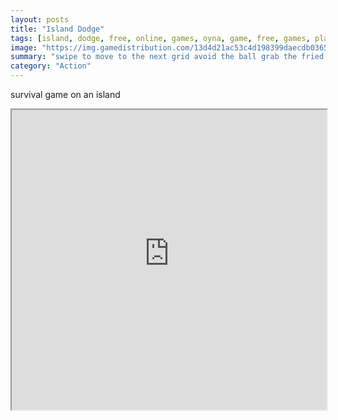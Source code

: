 ```yaml
---
layout: posts
title: "Island Dodge"
tags: [island, dodge, free, online, games, oyna, game, free, games, play, play, games]
image: "https://img.gamedistribution.com/13d4d21ac53c4d198399daecdb03658e-512x384.jpeg"
summary: "swipe to move to the next grid avoid the ball grab the fried chicken  free online games oyna game free games play play games"
category: "Action"
---
```


survival game on an island

<iframe width="100%" height="480px;" src="https://html5.gamedistribution.com/13d4d21ac53c4d198399daecdb03658e/"></iframe>